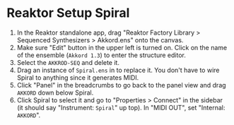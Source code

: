 # Reaktor Setup Spiral

1. In the Reaktor standalone app, drag "Reaktor Factory Library > Sequenced Synthesizers > Akkord.ens" onto the canvas.
2. Make sure "Edit" button in the upper left is turned on. Click on the name of the ensemble (`Akkord 1.3`) to enter the structure editor.
3. Select the `AKKROD-SEQ` and delete it.
4. Drag an instance of `Spiral.ens` in to replace it. You don't have to wire Spiral to anything since it generates MIDI.
5. Click "Panel" in the breadcrumbs to go back to the panel view and drag `AKKORD` down below Spiral.
6. Click Spiral to select it and go to "Properties > Connect" in the sidebar (it should say "Instrument: `Spiral`" up top). In "MIDI OUT", set "Internal: `AKKORD`".